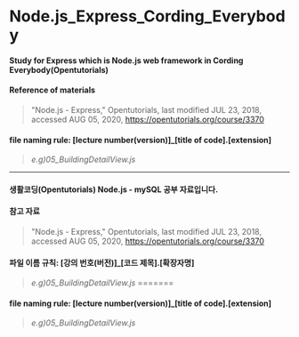 # Node.js_Express_Cording_Everybody


#### Study for Express which is Node.js web framework in Cording Everybody(Opentutorials)

#### Reference of materials
>"Node.js - Express," Opentutorials, last modified JUL 23, 2018, accessed AUG 05, 2020, <https://opentutorials.org/course/3370>

#### file naming rule: [lecture number(version)]_[title of code].[extension]
>_e.g)05_BuildingDetailView.js_

***

#### 생활코딩(Opentutorials) Node.js - mySQL 공부 자료입니다.

#### 참고 자료
>"Node.js - Express," Opentutorials, last modified JUL 23, 2018, accessed AUG 05, 2020, <https://opentutorials.org/course/3370>

#### 파일 이름 규칙: [강의 번호(버전)]_[코드 제목].[확장자명]
>_e.g)05_BuildingDetailView.js_
=======
   
#### file naming rule: [lecture number(version)]_[title of code].[extension]
>_e.g)05_BuildingDetailView.js_
   
